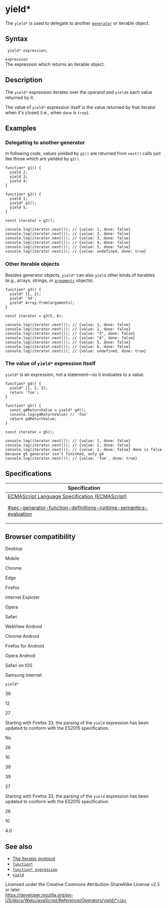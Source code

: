 # yield\*

The `yield*` is used to delegate to another [`generator`](../statements/function*) or iterable object.

## Syntax

     yield* expression;

`expression`  
The expression which returns an iterable object.

## Description

The `yield*` expression iterates over the operand and `yield`s each value returned by it.

The value of `yield*` expression itself is the value returned by that iterator when it's closed (i.e., when `done` is `true`).

## Examples

### Delegating to another generator

In following code, values yielded by `g1()` are returned from `next()` calls just like those which are yielded by `g2()`.

    function* g1() {
      yield 2;
      yield 3;
      yield 4;
    }

    function* g2() {
      yield 1;
      yield* g1();
      yield 5;
    }

    const iterator = g2();

    console.log(iterator.next()); // {value: 1, done: false}
    console.log(iterator.next()); // {value: 2, done: false}
    console.log(iterator.next()); // {value: 3, done: false}
    console.log(iterator.next()); // {value: 4, done: false}
    console.log(iterator.next()); // {value: 5, done: false}
    console.log(iterator.next()); // {value: undefined, done: true}

### Other Iterable objects

Besides generator objects, `yield*` can also `yield` other kinds of iterables (e.g., arrays, strings, or [`arguments`](../functions/arguments) objects).

    function* g3() {
      yield* [1, 2];
      yield* '34';
      yield* Array.from(arguments);
    }

    const iterator = g3(5, 6);

    console.log(iterator.next()); // {value: 1, done: false}
    console.log(iterator.next()); // {value: 2, done: false}
    console.log(iterator.next()); // {value: "3", done: false}
    console.log(iterator.next()); // {value: "4", done: false}
    console.log(iterator.next()); // {value: 5, done: false}
    console.log(iterator.next()); // {value: 6, done: false}
    console.log(iterator.next()); // {value: undefined, done: true}

### The value of `yield*` expression itself

`yield*` is an expression, not a statement—so it evaluates to a value.

    function* g4() {
      yield* [1, 2, 3];
      return 'foo';
    }

    function* g5() {
      const g4ReturnValue = yield* g4();
      console.log(g4ReturnValue) // 'foo'
      return g4ReturnValue;
    }

    const iterator = g5();

    console.log(iterator.next()); // {value: 1, done: false}
    console.log(iterator.next()); // {value: 2, done: false}
    console.log(iterator.next()); // {value: 3, done: false} done is false because g5 generator isn't finished, only g4
    console.log(iterator.next()); // {value: 'foo', done: true}

## Specifications

<table><thead><tr class="header"><th>Specification</th></tr></thead><tbody><tr class="odd"><td><a href="https://tc39.es/ecma262/#sec-generator-function-definitions-runtime-semantics-evaluation">ECMAScript Language Specification (ECMAScript) 
<br/>

<span class="small">#sec-generator-function-definitions-runtime-semantics-evaluation</span></a></td></tr></tbody></table>

## Browser compatibility

Desktop

Mobile

Chrome

Edge

Firefox

Internet Explorer

Opera

Safari

WebView Android

Chrome Android

Firefox for Android

Opera Android

Safari on IOS

Samsung Internet

`yield*`

39

12

27

Starting with Firefox 33, the parsing of the `yield` expression has been updated to conform with the ES2015 specification.

No

26

10

39

39

27

Starting with Firefox 33, the parsing of the `yield` expression has been updated to conform with the ES2015 specification.

26

10

4.0

## See also

-   [The Iterator protocol](../iteration_protocols)
-   [`function*`](../statements/function*)
-   [`function* expression`](function*)
-   [`yield`](yield)

 
Licensed under the Creative Commons Attribution-ShareAlike License v2.5 or later.  
<a href="https://developer.mozilla.org/en-US/docs/Web/JavaScript/Reference/Operators/yield*" class="_attribution-link">https://developer.mozilla.org/en-US/docs/Web/JavaScript/Reference/Operators/yield\*</a>
